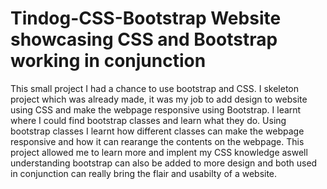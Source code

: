 # Tindog-CSS-Bootstrap Website showcasing CSS and Bootstrap working in conjunction 
This small project I had a chance to use bootstrap and CSS. I skeleton project which was already made, it was my job to add design to website using CSS and make the webpage responsive using Bootstrap. I learnt where I could find bootstrap classes and learn what they do. Using bootstrap classes I learnt how different classes can make the webpage responsive and how it can rearange the contents on the webpage. This project allowed me to learn more and implent my CSS knowledge aswell understanding bootstrap can also be added to more design and both used in conjunction can really bring the flair and usabilty of a website.
